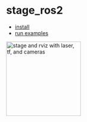# stage_ros2
* [install](install.md)
* [run examples](examples.md)


<img src="res/pioneer_in_cave.png" alt="stage and rviz with laser, tf, and cameras" height="200px" /> 
